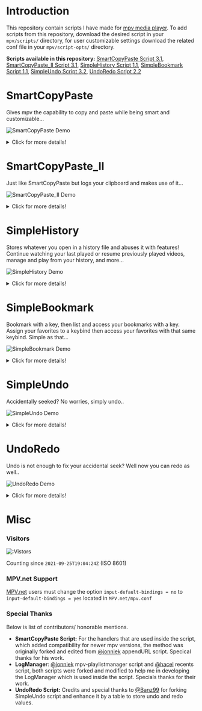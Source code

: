 # Introduction
This repository contain scripts I have made for [mpv media player](https://github.com/mpv-player/mpv/).
To add scripts from this repository, download the desired script in your `mpv/scripts/` directory, for user customizable settings download the related conf file in your `mpv/script-opts/` directory.

**Scripts available in this repository:**
 [SmartCopyPaste Script 3.1](https://github.com/Eisa01/mpv-scripts#smartcopypaste), [SmartCopyPaste_II Script 3.1](https://github.com/Eisa01/mpv-scripts#smartcopypaste_ii), [SimpleHistory Script 1.1](https://github.com/Eisa01/mpv-scripts#simplehistory), [SimpleBookmark Script 1.1](https://github.com/Eisa01/mpv-scripts#simplebookmark), [SimpleUndo Script 3.2](https://github.com/Eisa01/mpv-scripts#simpleundo), [UndoRedo Script 2.2](https://github.com/Eisa01/mpv-scripts#undoredo)

# SmartCopyPaste
Gives mpv the capability to copy and paste while being smart and customizable... 

![SmartCopyPaste Demo](https://raw.githubusercontent.com/Eisa01/mpv-scripts/master/.misc/smartcopypaste_demo1.webp)
<details>
<Summary>Click for more details!</Summary>

### Default Keybinds
- <kbd>Ctrl</kbd>+<kbd>c</kbd> copies file path with resume time
- <kbd>Ctrl</kbd>+<kbd>v</kbd> pastes and run file into mpv
- <kbd>Ctrl</kbd>+<kbd>Alt</kbd>+<kbd>c</kbd> copies the file path without time
- <kbd>Ctrl</kbd>+<kbd>Alt</kbd>+<kbd>v</kbd> appends the video file into playlist
- MAC OS will also use <kbd>Command</kbd> key for copy and paste
### Main Features
- **Copy and Paste:** Adds copy and paste to mpv for any file, like (urls, torrents, images, subtitles, audio files, video paths)
- **youtube-dl Extension Support:** Immediately paste links without finding exact video address for youtube and any other youtube-dl extension supported sites.
- **Peerflix / WebTorrent Extension Support:** Immediately paste torrent links or magnet links when proper extensions are installed.
- **Customization:** Tons of user customizable settings that can even change the behavior and priority of copy and paste actions.
- **OSD** (On Screen Display): Displays any SmartCopyPaste action within mpv.
- **More:** This is not all! Explore the conf file to learn more about the possibilities you are missing out...
### Compatibility
- Windows OS (default powershell, customizable / can be changed in the settings inside the script).
- MAC OS (default pbcopy and pbpaste, customizable / can be changed in the settings inside the script).
- Linux OS (default xclip, customizable / can be changed in the settings inside the script).
</details>

# SmartCopyPaste_II
Just like SmartCopyPaste but logs your clipboard and makes use of it...

![SmartCopyPaste_II Demo](https://raw.githubusercontent.com/Eisa01/mpv-scripts/master/.misc/smartcopypaste_ii_demo1.webp)
<details>
<Summary>Click for more details!</Summary>

### Default Keybinds
- <kbd>Ctrl</kbd>+<kbd>c</kbd> copies file path with resume time
- <kbd>Ctrl</kbd>+<kbd>v</kbd> pastes and run file into mpv
- <kbd>Ctrl</kbd>+<kbd>Alt</kbd>+<kbd>c</kbd> copies the file path without time
- <kbd>Ctrl</kbd>+<kbd>Alt</kbd>+<kbd>v</kbd> appends the video file into playlist
- MAC OS will also use <kbd>Command</kbd> key for copy and paste
- <kbd>c</kbd> opens Clipboard list (Log Manager)
### Main Features
- **Copy and Paste:** Adds copy and paste to mpv for any file, like (urls, torrents, images, subtitles, audio files, video paths)
- **youtube-dl Extension Support:** Immediately paste links without finding exact video address for youtube and any other youtube-dl extension supported sites.
- **Peerflix / WebTorrent Extension Support:** Immediately paste torrent links or magnet links when proper extensions are installed.
- **Saves Clipboard to a Log File:** The copies from mpv, and the pastes into mpv will be kept in a log file; log file location is mpv config directory, default for Windows OS: `%APPDATA%\mpv\mpvClipboard.log`, for Linux OS and MAC OS: `~\.config\mpv\mpvClipboard.log`.
- **Log Manager:** Reads the log file directly in mpv, giving access to navigate, play files, add to playlist, delete, search, and filter the content.
- **Customization:** Tons of user customizable settings that can even change the behavior and priority of copy and paste actions, as well as everything about Log Manager.
- **OSD:** Displays any SmartCopyPaste_II action within mpv.
- **More:** This is not all! Explore the conf file to learn more about the possibilities you are missing out...
### Compatibility
- Windows OS (default powershell, customizable / can be changed in the settings inside the script).
- MAC OS (default pbcopy and pbpaste, customizable / can be changed in the settings inside the script).
- Linux OS (default xclip, customizable / can be changed in the settings inside the script).
</details>

# SimpleHistory
Stores whatever you open in a history file and abuses it with features! Continue watching your last played or resume previously played videos, manage and play from your history, and more...

![SimpleHistory Demo](https://raw.githubusercontent.com/Eisa01/mpv-scripts/master/.misc/simplehistory_demo1.webp)
<details>
<Summary>Click for more details!</Summary>

### Default Keybinds
- <kbd>Ctrl</kbd>+<kbd>r</kbd> resume in any previously closed videos / idle: loads and resumes last played video
- <kbd>Alt</kbd>+<kbd>r</kbd> add last closed video into playlist / idle: loads last closed video without resuming
- <kbd>h</kbd> opens History list (Log Manager)
- <kbd>r</kbd> opens History list - filtered with recent items (Log Manager)
### Main Features
- **Last Played:** Immediately jumps to your last played video so you continue watching
- **Video Resume:** It saves the position of all videos you are watching so you can easily resume
- **Saves History to a Log File:** The files and position of files played will be kept in a log file; log file location is mpv config directory, default for Windows OS: `%APPDATA%\mpv\mpvHistory.log`, for Linux OS and MAC OS: `~\.config\mpv\mpvHistory.log`.
- **Log Manager:** Reads the log file directly in mpv, giving access to navigate, play files, add to playlist, delete, search, and filter the content (I personally like the distinct filter). It lists the last episode played of each different show.
- **Customization:** Tons of user customizable settings, you can change almost everything. Hate the resume notification? Then just disable it. Hate recents list automatically loading? Then just disable it, and so on so forth...
- **OSD:** Displays any SimpleHistory action within mpv.
- **More:** This is not all! Explore the conf file to learn more about the possibilities you are missing out...
### Compatibility
- Works on all of mpv supported platforms.
</details>

# SimpleBookmark
Bookmark with a key, then list and access your bookmarks with a key. Assign your favorites to a keybind then access your favorites with that same keybind. Simple as that...

![SimpleBookmark Demo](https://raw.githubusercontent.com/Eisa01/mpv-scripts/master/.misc/simplebookmark_demo1.webp)
<details>
<Summary>Click for more details!</Summary>

### Default Keybinds
- <kbd>Ctrl</kbd>+<kbd>b</kbd> bookmarks file along with time reached
- <kbd>Alt</kbd>+<kbd>b</kbd> bookmarks file only
- <kbd>b</kbd> opens Bookmark list (Log Manager)
- <kbd>k</kbd> opens Bookmark list - filtered with files assigned to keybinds (Log Manager)
- <kbd>Alt + 1</kbd> - <kbd>Alt + 9</kbd> assigns file to keybind when list is open / loads the  assigned when list is closed
- <kbd>Alt</kbd>+<kbd>-</kbd> when list is open it removes the assigned keybind from the bookmark
### Main Features
- **Bookmark:** Adds bookmark functionality to mpv, simply press the bookmark keybind and you are done.
- **Assign Bookmark to Keybind:** Press the keybind slot when displaying bookmarks will assign the bookmark to a keybind, making it easy to jump to the bookmark at anytime when pressing the same keybind.
- **Log Manager:** Reads the bookmark log file, giving mpv easy access to all of your bookmarks with the functionality to navigate, play files, add to playlist, delete, search, and filter the content.
- **Saves Bookmark to a Log File:** The bookmarks will be kept in a log file; log file location is mpv config directory, default for Windows OS: `%APPDATA%\mpv\mpvBookmark.log`, for Linux OS and MAC OS: `~\.config\mpv\mpvBookmark.log`.
- **Customization:** Tons of user customizable settings that can even change the behavior of bookmarking, assigning video to a keybind, and the Log Manager itself.
- **OSD:** Displays any SimpleBookmark action within mpv.
- **More:** This is not all! Seriously I am too lazy to write down all the features neatly ;) Explore the conf file to learn more about the possibilities you are missing out...
### Compatibility
- Works on all of mpv supported platforms.
</details>

# SimpleUndo
Accidentally seeked? No worries, simply undo..

![SimpleUndo Demo](https://raw.githubusercontent.com/Eisa01/mpv-scripts/master/.misc/simpleundo_demo1.webp)
<details>
<Summary>Click for more details!</Summary>

### Default Keybinds
- <kbd>Ctrl</kbd>+<kbd>z</kbd> to undo accidental seek by returning to previous time and vise-versa.
### Main Features
- **Simple Undo:** Undo accidental time jumps in videos by pressing undo keybind and press again to return to previous position.
- **OSD:** Displays any SimpleUndo action within mpv.
### Compatibility
- Works on all of mpv supported platforms.
</details>

# UndoRedo
Undo is not enough to fix your accidental seek? Well now you can redo as well..

![UndoRedo Demo](https://raw.githubusercontent.com/Eisa01/mpv-scripts/master/.misc/undoredo_demo1.webp)
<details>
<Summary>Click for more details!</Summary>

### Default Keybinds
- <kbd>Ctrl</kbd>+<kbd>z</kbd> to undo by returning to previous time.
- <kbd>Ctrl</kbd>+<kbd>y</kbd> to redo by restoring the undo time.
- <kbd>Ctrl</kbd>+<kbd>Alt</kbd>+<kbd>z</kbd> undo accidental seek by returning to previous time and vise-versa.
### Main Features
- **Undo and Redo:** Undo any accident time jumps in the video by pressing the undo keybind and redo the jumps by pressing the redo keybind.
- **Simple Undo:** Undo accidental time jumps in videos by pressing Simple Undo keybind and press again to return to previous position.
- **OSD:** Displays any UndoRedo action within mpv.
### Compatibility
- Works on all of mpv supported platforms.
</details>

# Misc
### Visitors
![:Vistors](https://count.getloli.com/get/@236d2c6a-efc0-447d-9008-8ecc754f8606?theme=gelbooru)

Counting since `2021-09-25T19:04:24Z` (ISO 8601)
### MPV.net Support
[MPV.net](https://github.com/stax76/mpv.net) users must change the option `input-default-bindings = no` to `input-default-bindings = yes` located in `MPV.net/mpv.conf` 
### Special Thanks
Below is list of contributors/ honorable mentions.
- **SmartCopyPaste Script:** For the handlers that are used inside the script, which added compatibility for newer mpv versions, the method was originally forked and edited from [@jonniek](https://github.com/jonniek) appendURL script. Specical thanks for his work.
- **LogManager**: [@jonniek](https://github.com/jonniek) mpv-playlistmanager script and [@hacel](https://github.com/hacel) recents script, both scripts were forked and modified to help me in developing the LogManager which is used inside the script. Specials thanks for their work.
- **UndoRedo Script:** Credits and special thanks to [@Banz99](https://github.com/Banz99) for forking SimpleUndo script and enhance it by a table to store undo and redo values.
